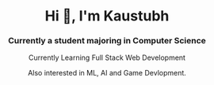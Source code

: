 <h1 align="center">Hi 👋, I'm Kaustubh</h1>
<h3 align="center">Currently a student majoring in Computer Science</h3>
<p align="center">Currently Learning Full Stack Web Development </p>
<p align="center"> Also interested in ML, AI and Game Devlopment.</p>
